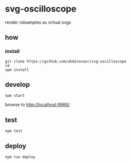 # svg-oscilloscope

render ndsamples as virtual svgs

## how

### install

```
git clone https://github.com/ahdinosaur/svg-oscilloscope
cd 
npm install
```

## develop

```
npm start
```

browse to <http://localhost:9966/>.

## test

```
npm test
```

## deploy

```
npm run deploy
```
